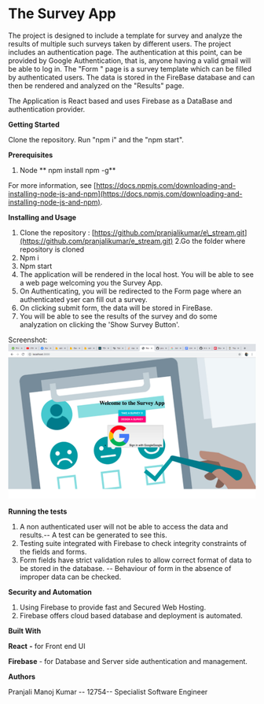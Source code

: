 # The Survey App

The project is designed to include a template for survey and analyze the results of multiple such surveys taken by different users. The project includes an authentication page. The authentication at this point, can be provided by Google Authentication, that is, anyone having a valid gmail will be able to log in. The &quot;Form &quot; page is a survey template which can be filled by authenticated users. The data is stored in the FireBase database and can then be rendered and analyzed on the &quot;Results&quot; page.

The Application is React based and uses Firebase as a DataBase and authentication provider.

**Getting Started**

Clone the repository. Run &quot;npm i&quot; and the &quot;npm start&quot;.

**Prerequisites**

1. Node ** npm install npm -g**

For more information, see [https://docs.npmjs.com/downloading-and-installing-node-js-and-npm](https://docs.npmjs.com/downloading-and-installing-node-js-and-npm).

**Installing  and Usage**

1. Clone the repository : [https://github.com/pranjalikumar/e\_stream.git](https://github.com/pranjalikumar/e_stream.git)
2.Go the folder where repository is cloned
  1. Npm i
  2. Npm start
3. The application will be rendered in the local host. You will be able to see a web page welcoming you the Survey App.
4. On Authenticating, you will be redirected to the Form page where an authenticated yser can fill out a survey.
5. On clicking submit form, the data will be stored in FireBase.
6. You will be able to see the results of the survey and do some analyzation on clicking the &#39;Show Survey Button&#39;.

Screenshot: 
![alt text][logo]

[logo]: https://github.com/pranjalikumar/e_stream/blob/master/src/views/images/demo.png "Screenshot"

**Running the tests**

1. A non authenticated user will not be able to access the data and results.-- A test can be generated to see this.
2. Testing suite integrated with Firebase to check integrity constraints of the fields and forms.
3. Form fields have strict validation rules to allow correct format of data to be stored in the database. -- Behaviour of form in the absence of improper data can be checked.

**Security and Automation**

1. Using Firebase to  provide fast and Secured Web Hosting.
2. Firebase offers cloud based database and deployment is automated.

**Built With**

**React**  **-** for Front end UI

**Firebase** - for Database and Server side authentication and management.

**Authors**

Pranjali Manoj Kumar -- 12754-- Specialist Software Engineer
